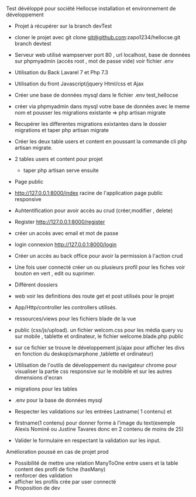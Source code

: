   Test dévéloppé pour société Hellocse
  installation et environnement de développement 
- Projet à récupérer sur la branch devTest
- cloner le projet avec git clone git@github.com:zapo1234/hellocse.git branch devtest

- Serveur web utilisé wampserver port 80 , url localhost, base de données sur phpmyadmin (accès root , mot de passe vide) voir fichier .env
- Utilisation du Back Lavarel 7 et Php 7.3
- Utilisation du front Javascript/jquery Html/css et Ajax 

- Créer une base de données mysql dans le fichier .env  test_hellocse
- créer via phpmyadmin dans mysql votre base de données avec le meme nom  et pousser les migrations existante => php artisan migrate
- Recupérer les differentes migrations exixtantes dans le dossier migrations et taper php artisan migrate
- Créer les deux table users et content en poussant la commande cli php artisan migrate.

- 2 tables users et content pour projet
  - taper php artisan serve ensuite
 - Page public  
- http://127.0.0.1:8000/index racine de l'application page public responsive

 - Auhtentification pour avoir accès au crud (créer,modifier , delete)

- Register  http://127.0.0.1:8000/register 
- créer un accès avec email et mot de passe 
- login connexion http://127.0.0.1:8000/login 
- Créer un accès au back office pour avoir la permission à l'action crud
- Une fois user connecté créer un ou plusieurs  profil pour les fiches  voir bouton en vert  , edit ou suprimer.

- Différent dossiers
- web voir les definitions des route get et post utilisés pour le projet
- App/Http/controller les controllers utilisés.
- ressources/views pour les fichiers blade de la vue
- public (css/js/upload). un fichier welcom.css pour les média query vu sur mobile , tablette et ordinateur, le fichier welcome.blade.php public 
-  sur ce fichier se trouve le développement js/ajax pour afficher les divs en fonction du deskop(smarphone ,tablette et ordinateur)
- Utilisation de l'outils de développement du navigateur chrome pour visualiser la partie css responsive sur le mobible et sur les autres dimensions d'ecran
-  migrations pour les tables
-  .env pour la base de données mysql

- Respecter les validations sur les entrées Lastname( 1 contenu) et 
- firstname(1 contenu) pour donner forme à l'image du text(exemple Alexis Nominé ou Justine Tavares donc en 2 contenu de moins de 25)
- Valider le formulaire en respectant la validation sur les input.

Amélioration poussé en cas de projet prod
- Possibilité de mettre une relation ManyToOne entre users et la table content des profil de fiche (hasMany)
- renforcer des validation
- afficher les profils crée par user connecté
- Proposition de dev
